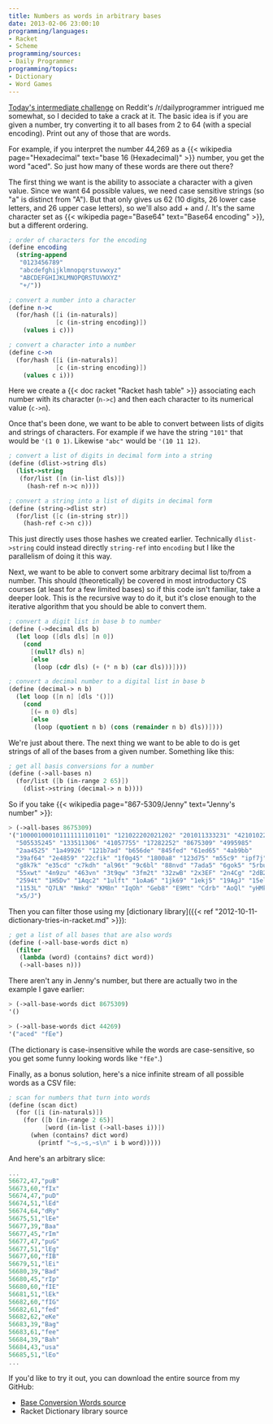 ```yaml
---
title: Numbers as words in arbitrary bases
date: 2013-02-06 23:00:10
programming/languages:
- Racket
- Scheme
programming/sources:
- Daily Programmer
programming/topics:
- Dictionary
- Word Games
---
```

<a href="http://www.reddit.com/r/dailyprogrammer/comments/17zn6g/020613_challenge_120_intermediate_base_conversion/" title="Challenge #120 [Intermediate] Base Conversion Words">Today's intermediate challenge</a> on Reddit's /r/dailyprogrammer intrigued me somewhat, so I decided to take a crack at it. The basic idea is if you are given a number, try converting it to all bases from 2 to 64 (with a special encoding). Print out any of those that are words.

For example, if you interpret the number 44,269 as a {{< wikipedia page="Hexadecimal" text="base 16 (Hexadecimal)" >}} number, you get the word "aced". So just how many of these words are there out there?

<!--more-->

The first thing we want is the ability to associate a character with a given value. Since we want 64 possible values, we need case sensitive strings (so "a" is distinct from "A"). But that only gives us 62 (10 digits, 26 lower case letters, and 26 upper case letters), so we'll also add + and /. It's the same character set as {{< wikipedia page="Base64" text="Base64 encoding" >}}, but a different ordering.

```scheme
; order of characters for the encoding
(define encoding
  (string-append
   "0123456789"
   "abcdefghijklmnopqrstuvwxyz"
   "ABCDEFGHIJKLMNOPQRSTUVWXYZ"
   "+/"))

; convert a number into a character
(define n->c
  (for/hash ([i (in-naturals)]
             [c (in-string encoding)])
    (values i c)))

; convert a character into a number
(define c->n
  (for/hash ([i (in-naturals)]
             [c (in-string encoding)])
    (values c i)))
```

Here we create a {{< doc racket "Racket hash table" >}} associating each number with its character (`n->c`) and then each character to its numerical value (`c->n`).

Once that's been done, we want to be able to convert between lists of digits and strings of characters. For example if we have the string `"101"` that would be `'(1 0 1)`. Likewise `"abc"` would be `'(10 11 12)`.

```scheme
; convert a list of digits in decimal form into a string
(define (dlist->string dls)
  (list->string
   (for/list ([n (in-list dls)])
     (hash-ref n->c n))))

; convert a string into a list of digits in decimal form
(define (string->dlist str)
  (for/list ([c (in-string str)])
    (hash-ref c->n c)))
```

This just directly uses those hashes we created earlier. Technically `dlist->string` could instead directly `string-ref` into `encoding` but I like the parallelism of doing it this way.

Next, we want to be able to convert some arbitrary decimal list to/from a number. This should (theoretically) be covered in most introductory CS courses (at least for a few limited bases) so if this code isn't familiar, take a deeper look. This is the recursive way to do it, but it's close enough to the iterative algorithm that you should be able to convert them.

```scheme
; convert a digit list in base b to number
(define (->decimal dls b)
  (let loop ([dls dls] [n 0])
    (cond
      [(null? dls) n]
      [else
       (loop (cdr dls) (+ (* n b) (car dls)))])))

; convert a decimal number to a digital list in base b
(define (decimal-> n b)
  (let loop ([n n] [dls '()])
    (cond
      [(= n 0) dls]
      [else
       (loop (quotient n b) (cons (remainder n b) dls))])))
```

We're just about there. The next thing we want to be able to do is get strings of all of the bases from a given number. Something like this:

```scheme
; get all basis conversions for a number
(define (->all-bases n)
  (for/list ([b (in-range 2 65)])
    (dlist->string (decimal-> n b))))
```

So if you take {{< wikipedia page="867-5309/Jenny" text="Jenny's number" >}}:

```scheme
> (->all-bases 8675309)
'("100001000101111111101101" "121022202021202" "201011333231" "4210102214"
  "505535245" "133511306" "41057755" "17282252" "8675309" "4995985"
  "2aa4525" "1a49926" "121b7ad" "b656de" "845fed" "61ed65" "4ab9bb"
  "39af64" "2e4859" "22cfik" "1f0g45" "1800a8" "123d75" "m55c9" "ipf7j"
  "g8k7k" "e35cd" "c7kdh" "al96t" "9c6bl" "88nvd" "7ada5" "6gok5" "5rbuy"
  "55xwt" "4n9zu" "463vn" "3t9qw" "3fm2t" "32zwB" "2x3EF" "2n4Cg" "2dB25"
  "2594t" "1H5Dv" "1Aqc2" "1ulft" "1oAa6" "1jk69" "1ekj5" "19AgJ" "15el4"
  "1153L" "Q7LN" "Nmkd" "KM8n" "IqOh" "Geb8" "E9Mt" "Cdrb" "AoQl" "yHMk"
  "x5/J")
```

Then you can filter those using my [dictionary library]({{< ref "2012-10-11-dictionary-tries-in-racket.md" >}}):

```scheme
; get a list of all bases that are also words
(define (->all-base-words dict n)
  (filter
   (lambda (word) (contains? dict word))
   (->all-bases n)))
```

There aren't any in Jenny's number, but there are actually two in the example I gave earlier:

```scheme
> (->all-base-words dict 8675309)
'()

> (->all-base-words dict 44269)
'("aced" "fEe")
```

(The dictionary is case-insensitive while the words are case-sensitive, so you get some funny looking words like `"fEe"`.)

Finally, as a bonus solution, here's a nice infinite stream of all possible words as a CSV file:

```scheme
; scan for numbers that turn into words
(define (scan dict)
  (for ([i (in-naturals)])
    (for ([b (in-range 2 65)]
          [word (in-list (->all-bases i))])
      (when (contains? dict word)
        (printf "~s,~s,~s\n" i b word)))))
```

And here's an arbitrary slice:

```scheme
...
56672,47,"puB"
56673,60,"fIx"
56674,47,"puD"
56674,51,"lEd"
56674,64,"dRy"
56675,51,"lEe"
56677,39,"Baa"
56677,45,"rIm"
56677,47,"puG"
56677,51,"lEg"
56677,60,"fIB"
56679,51,"lEi"
56680,39,"Bad"
56680,45,"rIp"
56680,60,"fIE"
56681,51,"lEk"
56682,60,"fIG"
56682,61,"fed"
56682,62,"eKe"
56683,39,"Bag"
56683,61,"fee"
56684,39,"Bah"
56684,43,"usa"
56685,51,"lEo"
...
```

If you'd like to try it out, you can download the entire source from my GitHub:
- <a href="https://github.com/jpverkamp/small-projects/blob/master/blog/base-conversion-words.rkt" title="Base Conversion Words source on GitHub">Base Conversion Words source</a>
- <a herf="https://github.com/jpverkamp/small-projects/blob/master/racket-libraries/dictionary.rkt" title="Racket Dictionary library source on GitHub">Racket Dictionary library source</a>
